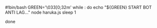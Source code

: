 #!bin/bash
GREEN='\033[0;32m'
while : 
do
echo "${GREEN} START BOT ANTI LAG..."
    node haruka.js
    sleep 1

done
